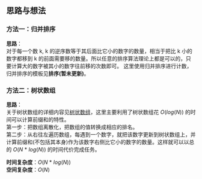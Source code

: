 ## 思路与想法
### 方法一：归并排序
**思路**：  
对于每一个数 k, k 的逆序数等于其后面比它小的数字的数量，相当于把比 k 小的数字都移到 k 的前面需要移的数量。所以任意的排序算法理论上都是可以的，只要计算大的数字被其小的数字往前移的次数即可。
这里使用归并排序进行计数，归并排序的模板见**排序(暂未更新)**。

### 方法二：树状数组
**思路**：  
关于树状数组的详细内容见[树状数组](https://github.com/Mathstarry/Leetcode/tree/master/tags/fenwickTree)，这里主要利用了树状数组花 *O*(*log*(*N*)) 的时间可以计算前缀和的特性。  
第一步：把数组离散化，把数组的值转换成相应的排名。  
第二步：从右往左遍历数组，每遇到一个数字，就把该数字更新到树状数组上，并计算前缀和(不包括其本身)作为该数字右侧比它小的数字的数量。这样就可以以总的 *O*(*N* * *log*(*N*)) 的时间代价完成任务。


**时间复杂度**：*O*(*N* * *log*(*N*))  
**空间复杂度**：*O*(*N*)
